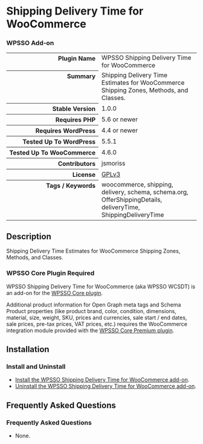 <h1>Shipping Delivery Time for WooCommerce</h1><h3>WPSSO Add-on</h3>

<table>
<tr><th align="right" valign="top" nowrap>Plugin Name</th><td>WPSSO Shipping Delivery Time for WooCommerce</td></tr>
<tr><th align="right" valign="top" nowrap>Summary</th><td>Shipping Delivery Time Estimates for WooCommerce Shipping Zones, Methods, and Classes.</td></tr>
<tr><th align="right" valign="top" nowrap>Stable Version</th><td>1.0.0</td></tr>
<tr><th align="right" valign="top" nowrap>Requires PHP</th><td>5.6 or newer</td></tr>
<tr><th align="right" valign="top" nowrap>Requires WordPress</th><td>4.4 or newer</td></tr>
<tr><th align="right" valign="top" nowrap>Tested Up To WordPress</th><td>5.5.1</td></tr>
<tr><th align="right" valign="top" nowrap>Tested Up To WooCommerce</th><td>4.6.0</td></tr>
<tr><th align="right" valign="top" nowrap>Contributors</th><td>jsmoriss</td></tr>
<tr><th align="right" valign="top" nowrap>License</th><td><a href="https://www.gnu.org/licenses/gpl.txt">GPLv3</a></td></tr>
<tr><th align="right" valign="top" nowrap>Tags / Keywords</th><td>woocommerce, shipping, delivery, schema, schema.org, OfferShippingDetails, deliveryTime, ShippingDeliveryTime</td></tr>
</table>

<h2>Description</h2>

<p>Shipping Delivery Time Estimates for WooCommerce Shipping Zones, Methods, and Classes.</p>

<h3>WPSSO Core Plugin Required</h3>

<p>WPSSO Shipping Delivery Time for WooCommerce (aka WPSSO WCSDT) is an add-on for the <a href="https://wpsso.com/extend/plugins/wpsso/free/">WPSSO Core plugin</a>.</p>

<p>Additional product information for Open Graph meta tags and Schema Product properties (like product brand, color, condition, dimensions, material, size, weight, SKU, prices and currencies, sale start / end dates, sale prices, pre-tax prices, VAT prices, etc.) requires the WooCommerce integration module provided with the <a href="https://wpsso.com/">WPSSO Core Premium plugin</a>.</p>


<h2>Installation</h2>

<h3 class="top">Install and Uninstall</h3>

<ul>
<li><a href="https://wpsso.com/docs/plugins/wpsso-wc-shipping-delivery-time/installation/install-the-plugin/">Install the WPSSO Shipping Delivery Time for WooCommerce add-on</a>.</li>
<li><a href="https://wpsso.com/docs/plugins/wpsso-wc-shipping-delivery-time/installation/uninstall-the-plugin/">Uninstall the WPSSO Shipping Delivery Time for WooCommerce add-on</a>.</li>
</ul>


<h2>Frequently Asked Questions</h2>

<h3 class="top">Frequently Asked Questions</h3>

<ul>
<li>None.</li>
</ul>


